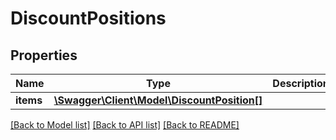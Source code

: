 # DiscountPositions

## Properties
Name | Type | Description | Notes
------------ | ------------- | ------------- | -------------
**items** | [**\Swagger\Client\Model\DiscountPosition[]**](DiscountPosition.md) |  | [optional] 

[[Back to Model list]](../../README.md#documentation-for-models) [[Back to API list]](../../README.md#documentation-for-api-endpoints) [[Back to README]](../../README.md)

